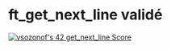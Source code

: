 # ft_get_next_line validé

[![vsozonof's 42 get_next_line Score](https://badge42.vercel.app/api/v2/clgon9kgc004908jnt6ztthtp/project/2904037)](https://github.com/JaeSeoKim/badge42)
